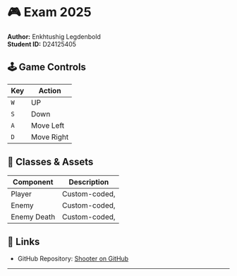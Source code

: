 # 🎮 Exam 2025

**Author:** Enkhtushig Legdenbold  
**Student ID:** D24125405


## 🕹️ Game Controls

| Key     | Action         |
|---------|----------------|
| `W`     | UP             |
| `S`     | Down           |
| `A`     | Move Left      |
| `D`     | Move Right     |


## 🧩 Classes & Assets

| Component          | Description                      |
|--------------------|----------------------------------|
| Player             | Custom-coded,  |
| Enemy              | Custom-coded,  |
| Enemy Death        | Custom-coded,  |



## 🔗 Links

- GitHub Repository: [Shooter on GitHub](https://github.com/Elkhen-sketch/exam2025)  

---

